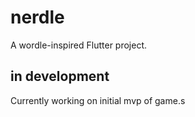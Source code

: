 # nerdle

A wordle-inspired Flutter project.

## in development

Currently working on initial mvp of game.s
